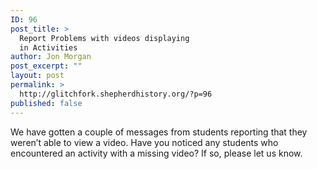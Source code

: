 ```yaml
---
ID: 96
post_title: >
  Report Problems with videos displaying
  in Activities
author: Jon Morgan
post_excerpt: ""
layout: post
permalink: >
  http://glitchfork.shepherdhistory.org/?p=96
published: false
---
```

<span style="font-weight: 400;">We have gotten a couple of messages from students reporting that they weren’t able to view a video. Have you noticed any students who encountered an activity with a missing video? If so, please let us know.</span>